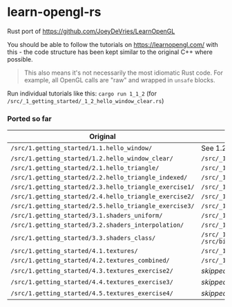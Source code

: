 # learn-opengl-rs
Rust port of https://github.com/JoeyDeVries/LearnOpenGL

You should be able to follow the tutorials on https://learnopengl.com/ with this - the code structure has been kept similar to the original C++ where possible.
> This also means it's not necessarily the most idiomatic Rust code. For example, all OpenGL calls are "raw" and wrapped in `unsafe` blocks.

Run individual tutorials like this:
`cargo run 1_1_2` (for `/src/_1_getting_started/_1_2_hello_window_clear.rs`)

### Ported so far
| Original | Port |
| --- | --- |
|`/src/1.getting_started/1.1.hello_window/` | See 1.2 (same with just 2 code lines more) |
| `/src/1.getting_started/1.2.hello_window_clear/` | `/src/_1_getting_started/_1_2_hello_window_clear.rs` |
| `/src/1.getting_started/2.1.hello_triangle/` | `/src/_1_getting_started/_2_1_hello_triangle.rs` |
| `/src/1.getting_started/2.2.hello_triangle_indexed/` | `/src/_1_getting_started/_2_2_hello_triangle_indexed.rs` |
| `/src/1.getting_started/2.3.hello_triangle_exercise1/` | `/src/_1_getting_started/_2_3_hello_triangle_exercise1.rs` |
| `/src/1.getting_started/2.4.hello_triangle_exercise2/` | `/src/_1_getting_started/_2_4_hello_triangle_exercise2.rs` |
| `/src/1.getting_started/2.5.hello_triangle_exercise3/` | `/src/_1_getting_started/_2_5_hello_triangle_exercise3.rs` |
| `/src/1.getting_started/3.1.shaders_uniform/` | `/src/_1_getting_started/_3_1_shaders_uniform.rs` |
| `/src/1.getting_started/3.2.shaders_interpolation/` | `/src/_1_getting_started/_3_2_shaders_interpolation.rs` |
| `/src/1.getting_started/3.3.shaders_class/` | `/src/_1_getting_started/_3_3_shaders_class.rs` <br> `/src/bin/shaders.rs`
| `/src/1.getting_started/4.1.textures/` | `/src/_1_getting_started/_4_1_textures.rs`
| `/src/1.getting_started/4.2.textures_combined/` | `/src/_1_getting_started/_4_2_textures_combined.rs`
| `/src/1.getting_started/4.3.textures_exercise2/` | _skipped_
| `/src/1.getting_started/4.4.textures_exercise3/` | _skipped_
| `/src/1.getting_started/4.5.textures_exercise4/` | _skipped_
